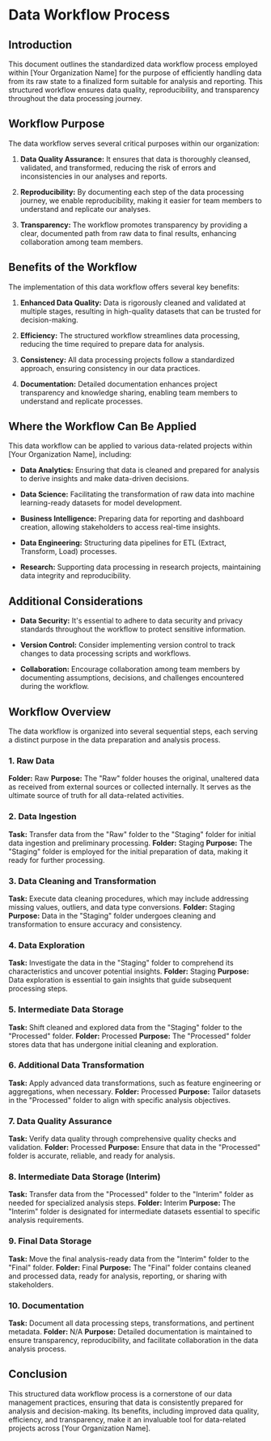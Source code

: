 # Data Workflow Process

## Introduction

This document outlines the standardized data workflow process employed within [Your Organization Name] for the purpose of efficiently handling data from its raw state to a finalized form suitable for analysis and reporting. This structured workflow ensures data quality, reproducibility, and transparency throughout the data processing journey.

## Workflow Purpose

The data workflow serves several critical purposes within our organization:

1. **Data Quality Assurance:** It ensures that data is thoroughly cleansed, validated, and transformed, reducing the risk of errors and inconsistencies in our analyses and reports.

2. **Reproducibility:** By documenting each step of the data processing journey, we enable reproducibility, making it easier for team members to understand and replicate our analyses.

3. **Transparency:** The workflow promotes transparency by providing a clear, documented path from raw data to final results, enhancing collaboration among team members.

## Benefits of the Workflow

The implementation of this data workflow offers several key benefits:

1. **Enhanced Data Quality:** Data is rigorously cleaned and validated at multiple stages, resulting in high-quality datasets that can be trusted for decision-making.

2. **Efficiency:** The structured workflow streamlines data processing, reducing the time required to prepare data for analysis.

3. **Consistency:** All data processing projects follow a standardized approach, ensuring consistency in our data practices.

4. **Documentation:** Detailed documentation enhances project transparency and knowledge sharing, enabling team members to understand and replicate processes.

## Where the Workflow Can Be Applied

This data workflow can be applied to various data-related projects within [Your Organization Name], including:

- **Data Analytics:** Ensuring that data is cleaned and prepared for analysis to derive insights and make data-driven decisions.

- **Data Science:** Facilitating the transformation of raw data into machine learning-ready datasets for model development.

- **Business Intelligence:** Preparing data for reporting and dashboard creation, allowing stakeholders to access real-time insights.

- **Data Engineering:** Structuring data pipelines for ETL (Extract, Transform, Load) processes.

- **Research:** Supporting data processing in research projects, maintaining data integrity and reproducibility.

## Additional Considerations

- **Data Security:** It's essential to adhere to data security and privacy standards throughout the workflow to protect sensitive information.

- **Version Control:** Consider implementing version control to track changes to data processing scripts and workflows.

- **Collaboration:** Encourage collaboration among team members by documenting assumptions, decisions, and challenges encountered during the workflow.

## Workflow Overview

The data workflow is organized into several sequential steps, each serving a distinct purpose in the data preparation and analysis process.

### 1. Raw Data

**Folder:** Raw
**Purpose:** The "Raw" folder houses the original, unaltered data as received from external sources or collected internally. It serves as the ultimate source of truth for all data-related activities.

### 2. Data Ingestion

**Task:** Transfer data from the "Raw" folder to the "Staging" folder for initial data ingestion and preliminary processing.
**Folder:** Staging
**Purpose:** The "Staging" folder is employed for the initial preparation of data, making it ready for further processing.

### 3. Data Cleaning and Transformation

**Task:** Execute data cleaning procedures, which may include addressing missing values, outliers, and data type conversions.
**Folder:** Staging
**Purpose:** Data in the "Staging" folder undergoes cleaning and transformation to ensure accuracy and consistency.

### 4. Data Exploration

**Task:** Investigate the data in the "Staging" folder to comprehend its characteristics and uncover potential insights.
**Folder:** Staging
**Purpose:** Data exploration is essential to gain insights that guide subsequent processing steps.

### 5. Intermediate Data Storage

**Task:** Shift cleaned and explored data from the "Staging" folder to the "Processed" folder.
**Folder:** Processed
**Purpose:** The "Processed" folder stores data that has undergone initial cleaning and exploration.

### 6. Additional Data Transformation

**Task:** Apply advanced data transformations, such as feature engineering or aggregations, when necessary.
**Folder:** Processed
**Purpose:** Tailor datasets in the "Processed" folder to align with specific analysis objectives.

### 7. Data Quality Assurance

**Task:** Verify data quality through comprehensive quality checks and validation.
**Folder:** Processed
**Purpose:** Ensure that data in the "Processed" folder is accurate, reliable, and ready for analysis.

### 8. Intermediate Data Storage (Interim)

**Task:** Transfer data from the "Processed" folder to the "Interim" folder as needed for specialized analysis steps.
**Folder:** Interim
**Purpose:** The "Interim" folder is designated for intermediate datasets essential to specific analysis requirements.

### 9. Final Data Storage

**Task:** Move the final analysis-ready data from the "Interim" folder to the "Final" folder.
**Folder:** Final
**Purpose:** The "Final" folder contains cleaned and processed data, ready for analysis, reporting, or sharing with stakeholders.

### 10. Documentation

**Task:** Document all data processing steps, transformations, and pertinent metadata.
**Folder:** N/A
**Purpose:** Detailed documentation is maintained to ensure transparency, reproducibility, and facilitate collaboration in the data analysis process.

## Conclusion

This structured data workflow process is a cornerstone of our data management practices, ensuring that data is consistently prepared for analysis and decision-making. Its benefits, including improved data quality, efficiency, and transparency, make it an invaluable tool for data-related projects across [Your Organization Name].
